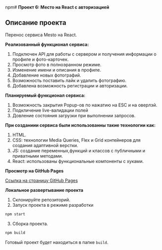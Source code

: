 npm# **Проект 6: Место на React с авторизацией**

## **Описание проекта**

Перенос сервиса Mesto на React.

**Реализованный функционал сервиса:**

1. Подключен API для работы с сервером и получения информации о профиле и фото-карточек.
2. Просмотр фото в полноэранном режиме.
3. Изменение имени и описания в профиле.
4. Добавление новых фотографий.
5. Возможность поставить лайк и удалить фотографию.
6. Добавлена возможность регистрации и авторизации.



**Планируемый функционал сервиса:**

1. Возможность закрытия Popup-ов по нажатию на ESC и на оверлэй.
2. Подкличение live-валидации полей
3. Довление состояния загрузки при выполнении запросов.

**При созданиии сервиса были использованны такие технологии как:**

1. HTML.
2. CSS: технологии Media Queries, Flex и Grid контейнеров для создания адаптивной верстки.
3. JS: создание переменных,функций и классов с публичными и приватными методами.
4. React: использованы функциональные компоненты с хуками.

**Просмотр на GitHub Pages**

[Ссылка на страницу GitHub Pages](https://khantagiev.github.io/mesto-react/index.html)

**Локальное развертывание проекта**

1. Склонируйте репозиторий.
2. Запуск проекта в режиме разработки

```sh
npm start
```

3. Сборка проекта.

```sh
npm build
```

Готовый проект будет находиться в папке `build`.